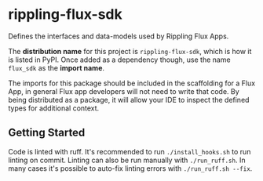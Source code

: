# rippling-flux-sdk

Defines the interfaces and data-models used by Rippling Flux Apps.

The **distribution name** for this project is `rippling-flux-sdk`, which is how it is listed in PyPI. Once added as a
dependency though, use the name `flux_sdk` as the **import name**.

The imports for this package should be included in the scaffolding for a Flux App, in general Flux app developers will
not need to write that code. By being distributed as a package, it will allow your IDE to inspect the defined types for
additional context.


## Getting Started

Code is linted with ruff.  It's recommended to run `./install_hooks.sh` to run linting on commit.
Linting can also be run manually with `./run_ruff.sh`.  In many cases it's possible to auto-fix
linting errors with `./run_ruff.sh --fix`.
